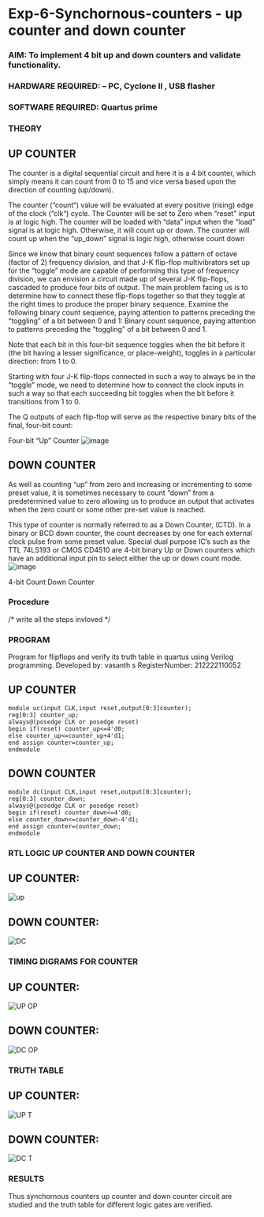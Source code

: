 # Exp-6-Synchornous-counters - up counter and down counter 
### AIM: To implement 4 bit up and down counters and validate  functionality.
### HARDWARE REQUIRED:  – PC, Cyclone II , USB flasher
### SOFTWARE REQUIRED:   Quartus prime
### THEORY 

## UP COUNTER 
The counter is a digital sequential circuit and here it is a 4 bit counter, which simply means it can count from 0 to 15 and vice versa based upon the direction of counting (up/down). 

The counter (“count“) value will be evaluated at every positive (rising) edge of the clock (“clk“) cycle.
The Counter will be set to Zero when “reset” input is at logic high.
The counter will be loaded with “data” input when the “load” signal is at logic high. Otherwise, it will count up or down.
The counter will count up when the “up_down” signal is logic high, otherwise count down

Since we know that binary count sequences follow a pattern of octave (factor of 2) frequency division, and that J-K flip-flop multivibrators set up for the “toggle” mode are capable of performing this type of frequency division, we can envision a circuit made up of several J-K flip-flops, cascaded to produce four bits of output.
The main problem facing us is to determine how to connect these flip-flops together so that they toggle at the right times to produce the proper binary sequence.
Examine the following binary count sequence, paying attention to patterns preceding the “toggling” of a bit between 0 and 1:
Binary count sequence, paying attention to patterns preceding the “toggling” of a bit between 0 and 1.

Note that each bit in this four-bit sequence toggles when the bit before it (the bit having a lesser significance, or place-weight), toggles in a particular direction: from 1 to 0.



 
 

Starting with four J-K flip-flops connected in such a way to always be in the “toggle” mode, we need to determine how to connect the clock inputs in such a way so that each succeeding bit toggles when the bit before it transitions from 1 to 0.

The Q outputs of each flip-flop will serve as the respective binary bits of the final, four-bit count:

 
 

Four-bit “Up” Counter
![image](https://user-images.githubusercontent.com/36288975/169644758-b2f4339d-9532-40c5-af40-8f4f8c942e2c.png)



## DOWN COUNTER 

As well as counting “up” from zero and increasing or incrementing to some preset value, it is sometimes necessary to count “down” from a predetermined value to zero allowing us to produce an output that activates when the zero count or some other pre-set value is reached.

This type of counter is normally referred to as a Down Counter, (CTD). In a binary or BCD down counter, the count decreases by one for each external clock pulse from some preset value. Special dual purpose IC’s such as the TTL 74LS193 or CMOS CD4510 are 4-bit binary Up or Down counters which have an additional input pin to select either the up or down count mode.
![image](https://user-images.githubusercontent.com/36288975/169644844-1a14e123-7228-4ed8-81a9-eb937dff4ac8.png)


4-bit Count Down Counter
### Procedure
/* write all the steps invloved */



### PROGRAM 
Program for flipflops  and verify its truth table in quartus using Verilog programming.
Developed by: vasanth s
RegisterNumber:  212222110052

## UP COUNTER
```
module uc(input CLK,input reset,output[0:3]counter); 
reg[0:3] counter_up;
always@(posedge CLK or posedge reset)
begin if(reset) counter_up<=4'd0;
else counter_up<=counter_up+4'd1;
end assign counter=counter_up;
endmodule
```

## DOWN COUNTER
```
module dc(input CLK,input reset,output[0:3]counter);
reg[0:3] counter_down;
always@(posedge CLK or posedge reset)
begin if(reset) counter_down<=4'd0;
else counter_down<=counter_down-4'd1;
end assign counter=counter_down;
endmodule
```






### RTL LOGIC UP COUNTER AND DOWN COUNTER
## UP COUNTER:
![up](https://github.com/vasanth0908/Exp-7-Synchornous-counters-/assets/122000018/79357cec-5f31-4907-8562-690bc1d71d72)

## DOWN COUNTER:
![DC](https://github.com/vasanth0908/Exp-7-Synchornous-counters-/assets/122000018/bb0a650e-caf1-4690-878f-5d5d8ccf3bbe)












### TIMING DIGRAMS FOR COUNTER  
## UP COUNTER:
![UP OP](https://github.com/vasanth0908/Exp-7-Synchornous-counters-/assets/122000018/769004f5-822a-459f-93d9-04459c6e1742)

## DOWN COUNTER:
![DC OP](https://github.com/vasanth0908/Exp-7-Synchornous-counters-/assets/122000018/5437a1bd-07a9-4508-ad7d-49083df777a7)








### TRUTH TABLE 

## UP COUNTER:
![UP T](https://github.com/vasanth0908/Exp-7-Synchornous-counters-/assets/122000018/899b7e95-0110-4428-8b77-b8e5fbe37291)

## DOWN COUNTER:
![DC T](https://github.com/vasanth0908/Exp-7-Synchornous-counters-/assets/122000018/9b7b8475-78f6-4b87-ade9-83ec90910a86)






### RESULTS 
 Thus synchornous counters up counter and down counter circuit are studied and the truth table for different logic gates are verified.
